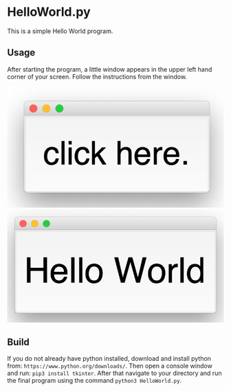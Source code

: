 # HelloWorld.py
This is a simple Hello World program.

## Usage
After starting the program, a little window appears in the upper left hand corner of your screen.
Follow the instructions from the window.

![Alt text](./Screenshot_startscreen.png?raw=true "Start Screen")
![Alt text](./Screenshot_helloWorld.png?raw=true "Hello World")

## Build
If you do not already have python installed, download and install python from: `https://www.python.org/downloads/`.
Then open a console window and run: `pip3 install tkinter`.
After that navigate to your directory and run the final program using the command `python3 HelloWorld.py`.

